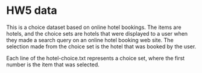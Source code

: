 # HW5 data

This is a choice dataset based on online hotel bookings. The items are hotels, and the choice sets are hotels that were displayed to a user when they made a search query on an online hotel booking web site. The selection made from the choice set is the hotel that was booked by the user.

Each line of the hotel-choice.txt represents a choice set, where the first number is the item that was selected. 
